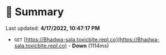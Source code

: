 # 📖 Summary
Last updated: **4/17/2022, 10:47:17 PM**

- `GET` [https://Bhadwa-sala.toxicblte.repl.co](https://Bhadwa-sala.toxicblte.repl.co) - **Down** (1114ms)
